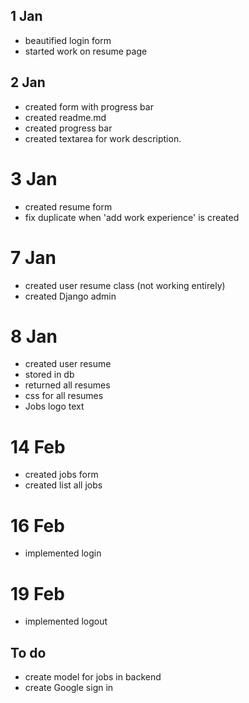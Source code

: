 ## 1 Jan
- beautified login form
- started work on resume page


## 2 Jan 
- created form with progress bar
- created readme.md
- created progress bar
- created textarea for work description. 

# 3 Jan 
- created resume form
- fix duplicate when 'add work experience' is created

# 7 Jan
- created user resume class (not working entirely)
- created Django admin

# 8 Jan
- created user resume 
- stored in db
- returned all resumes
- css for all resumes
- Jobs logo text

# 14 Feb
- created jobs form
- created list all jobs

# 16 Feb
- implemented login


# 19 Feb 
- implemented logout

## To do
- create model for jobs in backend
- create Google sign in
